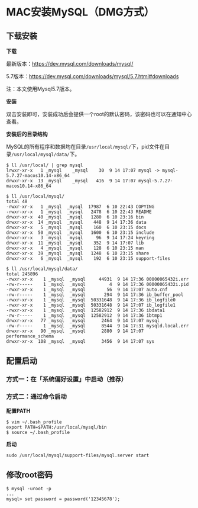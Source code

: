 # MAC安装MySQL（DMG方式）

## 下载安装

**下载**

最新版本：https://dev.mysql.com/downloads/mysql/

5.7版本：https://dev.mysql.com/downloads/mysql/5.7.html#downloads

注：本文使用Mysql5.7版本。


**安装**

双击安装即可，安装成功后会提供一个root的默认密码，该密码也可以在通知中心查看。

**安装后的目录结构**

MySQL的所有程序和数据均在目录`/usr/local/mysql/`下，pid文件在目录`/usr/local/mysql/data/`下。

```
$ ll /usr/local/ | grep mysql
lrwxr-xr-x   1 _mysql    _mysql    30  9 14 17:07 mysql -> mysql-5.7.27-macos10.14-x86_64
drwxr-xr-x  13 _mysql    _mysql   416  9 14 17:07 mysql-5.7.27-macos10.14-x86_64
```
```
$ ll /usr/local/mysql/
total 48
-rwxr-xr-x   1 _mysql  _mysql  17987  6 10 22:43 COPYING
-rwxr-xr-x   1 _mysql  _mysql   2478  6 10 22:43 README
drwxr-xr-x  40 _mysql  _mysql   1280  6 10 23:16 bin
drwxr-xr-x  14 _mysql  _mysql    448  9 14 17:36 data
drwxr-xr-x   5 _mysql  _mysql    160  6 10 23:15 docs
drwxr-xr-x  50 _mysql  _mysql   1600  6 10 23:15 include
drwxr-xr-x   3 _mysql  _mysql     96  9 14 17:24 keyring
drwxr-xr-x  11 _mysql  _mysql    352  9 14 17:07 lib
drwxr-xr-x   4 _mysql  _mysql    128  6 10 23:15 man
drwxr-xr-x  39 _mysql  _mysql   1248  6 10 23:15 share
drwxr-xr-x   6 _mysql  _mysql    192  6 10 23:15 support-files
```
```
$ ll /usr/local/mysql/data/
total 245896
-rwxr-xr-x    1 _mysql  _mysql     44931  9 14 17:36 00000065432i.err
-rw-r-----    1 _mysql  _mysql         4  9 14 17:36 00000065432i.pid
-rwxr-xr-x    1 _mysql  _mysql        56  9 14 17:07 auto.cnf
-rw-r-----    1 _mysql  _mysql       294  9 14 17:36 ib_buffer_pool
-rwxr-xr-x    1 _mysql  _mysql  50331648  9 14 17:36 ib_logfile0
-rwxr-xr-x    1 _mysql  _mysql  50331648  9 14 17:07 ib_logfile1
-rwxr-xr-x    1 _mysql  _mysql  12582912  9 14 17:36 ibdata1
-rw-r-----    1 _mysql  _mysql  12582912  9 14 17:36 ibtmp1
drwxr-xr-x   77 _mysql  _mysql      2464  9 14 17:07 mysql
-rw-r-----    1 _mysql  _mysql      8544  9 14 17:31 mysqld.local.err
drwxr-xr-x   90 _mysql  _mysql      2880  9 14 17:07 performance_schema
drwxr-xr-x  108 _mysql  _mysql      3456  9 14 17:07 sys
```


## 配置启动

### 方式一：在「系统偏好设置」中启动（推荐）

### 方式二：通过命令启动

**配置PATH**

```
$ vim ~/.bash_profile
export PATH=$PATH:/usr/local/mysql/bin
$ source ~/.bash_profile
```

**启动**

```
sudo /usr/local/mysql/support-files/mysql.server start
```


## 修改root密码

```
$ mysql -uroot -p
...
mysql> set password = password('12345678');
```



